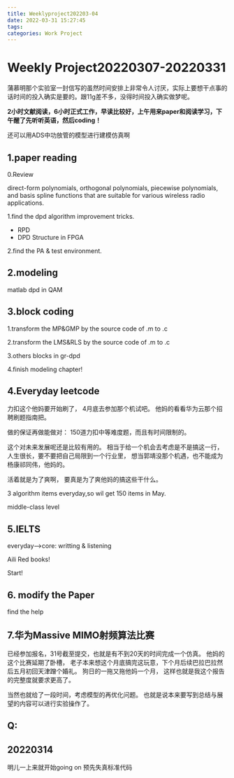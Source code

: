 ```yaml
---
title: Weeklyproject202203-04
date: 2022-03-31 15:27:45
tags:
categories: Work Project
---
```

# Weekly Project20220307-20220331
蒲慕明那个实验室一封信写的虽然时间安排上非常令人讨厌，实际上要想干点事的话时间的投入确实是要的。跟11g差不多，没得时间投入确实做梦呢。

**2小时文献阅读，6小时正式工作，早读比较好，上午用来paper和阅读学习，下午醒了先听听英语，然后coding！**


还可以用ADS中功放管的模型进行建模仿真啊
## 1.paper reading
0.Review

direct-form polynomials, orthogonal polynomials, piecewise 
polynomials, and basis spline functions that are suitable for 
various wireless radio applications. 

1.find the dpd algorithm improvement tricks.
* RPD
* DPD Structure in FPGA

2.find the PA & test environment.
## 2.modeling
matlab dpd in QAM

## 3.block coding
1.transform the MP&GMP by the source code of .m to .c

2.transform the LMS&RLS by the source code of .m to .c

3.others blocks in gr-dpd

4.finish modeling chapter!

## 4.Everyday leetcode
力扣这个他妈要开始刷了，
4月底去参加那个机试吧。
他妈的看看华为云那个招聘刷题指南把。

做的保证再做能做对：
150道力扣中等难度题，而且有时间限制的。




这个对未来发展呢还是比较有用的。
相当于给一个机会去考虑是不是搞这一行，
人生很长，要不要把自己局限到一个行业里，
想当郭靖没那个机遇，也不能成为杨康祁同伟，他妈的。

活着就是为了爽啊，
要真是为了爽他妈的搞这些干什么。


3 algorithm items everyday,so wil get 150 items in May.

middle-class level
## 5.IELTS
everyday-->core: writting & listening

Aili Red books!

Start! 

## 6. modify the Paper
find the help

## 7.华为Massive MIMO射频算法比赛
已经参加报名，31号截至提交，也就是有不到20天的时间完成一个仿真。
他妈的这个比赛延期了卧槽，
老子本来想这个月底搞完这玩意，下个月后续巴拉巴拉然后五月初回天津蹭个婚礼。
狗日的一拖又拖他妈一个月，
这样也就是我这个报告的完整度就要求更高了。

当然也就给了一段时间，考虑模型的再优化问题。
也就是说本来要写到总结与展望的内容可以进行实验操作了。
## Q:
## 20220314
明儿一上来就开始going on 预先失真标准代码